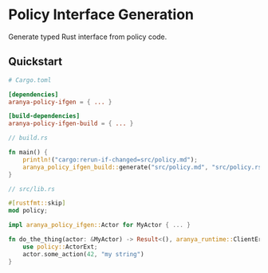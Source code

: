 # Policy Interface Generation

Generate typed Rust interface from policy code.

## Quickstart

```toml
# Cargo.toml

[dependencies]
aranya-policy-ifgen = { ... }

[build-dependencies]
aranya-policy-ifgen-build = { ... }
```

```rust
// build.rs

fn main() {
    println!("cargo:rerun-if-changed=src/policy.md");
    aranya_policy_ifgen_build::generate("src/policy.md", "src/policy.rs").unwrap();
}
```

```rust
// src/lib.rs

#[rustfmt::skip]
mod policy;

impl aranya_policy_ifgen::Actor for MyActor { ... }

fn do_the_thing(actor: &MyActor) -> Result<(), aranya_runtime::ClientError> {
    use policy::ActorExt;
    actor.some_action(42, "my string")
}
```
